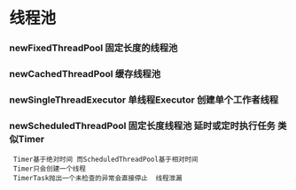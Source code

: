 
# 线程池
### newFixedThreadPool 固定长度的线程池
### newCachedThreadPool 缓存线程池
### newSingleThreadExecutor 单线程Executor 创建单个工作者线程
### newScheduledThreadPool 固定长度线程池 延时或定时执行任务 类似Timer  
     Timer基于绝对时间 而ScheduledThreadPool基于相对时间
     Timer只会创建一个线程
     TimerTask抛出一个未检查的异常会直接停止  线程泄漏